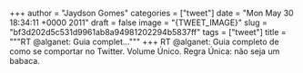 
+++
author = "Jaydson Gomes"
categories = ["tweet"]
date = "Mon May 30 18:34:11 +0000 2011"
draft = false
image = "{TWEET_IMAGE}"
slug = "bf3d202d5c531d9961ab8a94981202294b5837ff"
tags = ["tweet"]
title = """RT @alganet: Guia complet..."""
+++
RT @alganet: Guia completo de como se comportar no Twitter. Volume Único. Regra Única: não seja um babaca.
